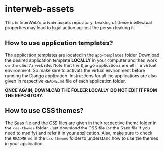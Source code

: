 # interweb-assets
This is InterWeb's private assets repository. Leaking of these intellectual properties may lead to legal action against the person leaking it.

## How to use application templates?

The application templates are located in the `app-templates` folder. Download the desired application template __LOCALLY__ in your computer and then work on the client's website. Note that the Django applications are all in a virtual environment. So make sure to activate the virtual environment before running the Django application. Instructions for all the applications are also given in respective `README.md` file of each application folder.

__ONCE AGAIN, DOWNLOAD THE FOLDER LOCALLY. DO NOT EDIT IT FROM THE REPOSITORY.__

## How to use CSS themes?

The Sass file and the CSS files are given in their respective theme folder in the `css-themes` folder. Just download the CSS file (or the Sass file if you need to modify) and refer it in your application. Also, make sure to check the `README.md` in the `css-themes` folder to understand how to use the themes in your application.